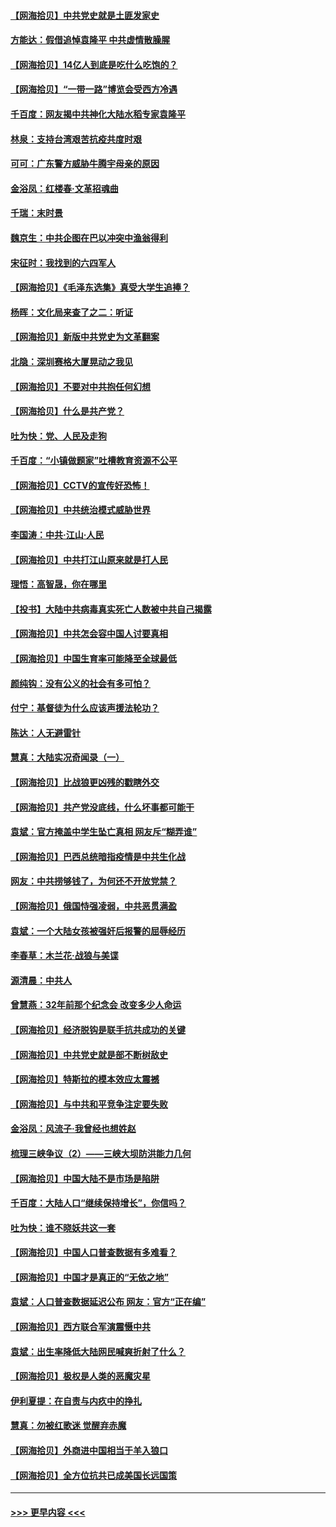 #### [【网海拾贝】中共党史就是土匪发家史](../pages/nsc993/n12976478.md?t=05272202) 
#### [方能达：假借追悼袁隆平 中共虚情散臊腥](../pages/nsc993/n12976396.md?t=05272202) 
#### [【网海拾贝】14亿人到底是吃什么吃饱的？](../pages/nsc993/n12974125.md?t=05272202) 
#### [【网海拾贝】“一带一路”博览会受西方冷遇](../pages/nsc993/n12971787.md?t=05272202) 
#### [千百度：网友揭中共神化大陆水稻专家袁隆平](../pages/nsc993/n12971733.md?t=05272202) 
#### [林泉：支持台湾艰苦抗疫共度时艰](../pages/nsc993/n12971350.md?t=05272202) 
#### [可可：广东警方威胁牛腾宇母亲的原因](../pages/nsc993/n12971100.md?t=05272202) 
#### [金浴凤：红楼春·文革招魂曲](../pages/nsc993/n12970354.md?t=05272202) 
#### [千瑞：末时景](../pages/nsc993/n12970337.md?t=05272202) 
#### [魏京生：中共企图在巴以冲突中渔翁得利](../pages/nsc993/n12970286.md?t=05272202) 
#### [宋征时：我找到的六四军人](../pages/nsc993/n12970213.md?t=05272202) 
#### [【网海拾贝】《毛泽东选集》真受大学生追捧？](../pages/nsc993/n12968779.md?t=05272202) 
#### [杨晖：文化局来查了之二：听证](../pages/nsc993/n12966528.md?t=05272202) 
#### [【网海拾贝】新版中共党史为文革翻案](../pages/nsc993/n12967526.md?t=05272202) 
#### [北隐：深圳赛格大厦晃动之我见](../pages/nsc993/n12967393.md?t=05272202) 
#### [【网海拾贝】不要对中共抱任何幻想](../pages/nsc993/n12965222.md?t=05272202) 
#### [【网海拾贝】什么是共产党？](../pages/nsc993/n12962781.md?t=05272202) 
#### [吐为快：党、人民及走狗](../pages/nsc993/n12962747.md?t=05272202) 
#### [千百度：“小镇做题家”吐槽教育资源不公平](../pages/nsc993/n12962705.md?t=05272202) 
#### [【网海拾贝】CCTV的宣传好恐怖！](../pages/nsc993/n12959984.md?t=05272202) 
#### [【网海拾贝】中共统治模式威胁世界](../pages/nsc993/n12957622.md?t=05272202) 
#### [李国涛：中共‧江山‧人民](../pages/nsc993/n12957502.md?t=05272202) 
#### [【网海拾贝】中共打江山原来就是打人民](../pages/nsc993/n12954345.md?t=05272202) 
#### [理悟：高智晟，你在哪里](../pages/nsc993/n12953115.md?t=05272202) 
#### [【投书】大陆中共病毒真实死亡人数被中共自己揭露](../pages/nsc993/n12953050.md?t=05272202) 
#### [【网海拾贝】中共怎会容中国人讨要真相](../pages/nsc993/n12952161.md?t=05272202) 
#### [【网海拾贝】中国生育率可能降至全球最低](../pages/nsc993/n12948793.md?t=05272202) 
#### [颜纯钩：没有公义的社会有多可怕？](../pages/nsc993/n12947626.md?t=05272202) 
#### [付宁：基督徒为什么应该声援法轮功？](../pages/nsc993/n12947233.md?t=05272202) 
#### [陈达：人无避雷针](../pages/nsc993/n12947098.md?t=05272202) 
#### [慧真：大陆实况奇闻录（一）](../pages/nsc993/n12945811.md?t=05272202) 
#### [【网海拾贝】比战狼更凶残的戳瞎外交](../pages/nsc993/n12945717.md?t=05272202) 
#### [【网海拾贝】共产党没底线，什么坏事都可能干](../pages/nsc993/n12942090.md?t=05272202) 
#### [袁斌：官方掩盖中学生坠亡真相 网友斥“糊弄谁”](../pages/nsc993/n12942029.md?t=05272202) 
#### [【网海拾贝】巴西总统暗指疫情是中共生化战](../pages/nsc993/n12938999.md?t=05272202) 
#### [网友：中共捞够钱了，为何还不开放党禁？](../pages/nsc993/n12938952.md?t=05272202) 
#### [【网海拾贝】俄国恃强凌弱，中共恶贯满盈](../pages/nsc993/n12936626.md?t=05272202) 
#### [袁斌：一个大陆女孩被强奸后报警的屈辱经历](../pages/nsc993/n12936547.md?t=05272202) 
#### [李春草：木兰花·战狼与美谍](../pages/nsc993/n12935995.md?t=05272202) 
#### [源清晨：中共人](../pages/nsc993/n12935589.md?t=05272202) 
#### [曾慧燕：32年前那个纪念会 改变多少人命运](../pages/nsc993/n12934233.md?t=05272202) 
#### [【网海拾贝】经济脱钩是联手抗共成功的关键](../pages/nsc993/n12934176.md?t=05272202) 
#### [【网海拾贝】中共党史就是部不断树敌史](../pages/nsc993/n12932844.md?t=05272202) 
#### [【网海拾贝】特斯拉的模本效应太震撼](../pages/nsc993/n12925626.md?t=05272202) 
#### [【网海拾贝】与中共和平竞争注定要失败](../pages/nsc993/n12923326.md?t=05272202) 
#### [金浴凤：风流子‧我曾经也想姓赵](../pages/nsc993/n12920911.md?t=05272202) 
#### [梳理三峡争议（2）——三峡大坝防洪能力几何](../pages/nsc993/n12920173.md?t=05272202) 
#### [【网海拾贝】中国大陆不是市场是陷阱](../pages/nsc993/n12920143.md?t=05272202) 
#### [千百度：大陆人口“继续保持增长”，你信吗？](../pages/nsc993/n12918946.md?t=05272202) 
#### [吐为快：谁不晓妖共这一套](../pages/nsc993/n12918941.md?t=05272202) 
#### [【网海拾贝】中国人口普查数据有多难看？](../pages/nsc993/n12917822.md?t=05272202) 
#### [【网海拾贝】中国才是真正的“无依之地”](../pages/nsc993/n12915845.md?t=05272202) 
#### [袁斌：人口普查数据延迟公布 网友：官方“正在编”](../pages/nsc993/n12915748.md?t=05272202) 
#### [【网海拾贝】西方联合军演震慑中共](../pages/nsc993/n12913466.md?t=05272202) 
#### [袁斌：出生率降低大陆网民喊爽折射了什么？](../pages/nsc993/n12913365.md?t=05272202) 
#### [【网海拾贝】极权是人类的恶魔灾星](../pages/nsc993/n12910697.md?t=05272202) 
#### [伊利夏提：在自责与内疚中的挣扎](../pages/nsc993/n12910493.md?t=05272202) 
#### [慧真：勿被红歌迷 觉醒弃赤魔](../pages/nsc993/n12910485.md?t=05272202) 
#### [【网海拾贝】外商进中国相当于羊入狼口](../pages/nsc993/n12908274.md?t=05272202) 
#### [【网海拾贝】全方位抗共已成美国长远国策](../pages/nsc993/n12906878.md?t=05272202) 

----
#### [ >>> 更早内容 <<< ](../indexes/nsc993-earlier.md)
